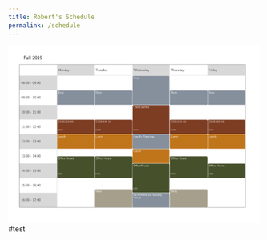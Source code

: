 ```yaml
---
title: Robert's Schedule
permalink: /schedule
---
```


![Robert's Current Quarter Schedule](figs/Rose_Schedule.png)
#test

